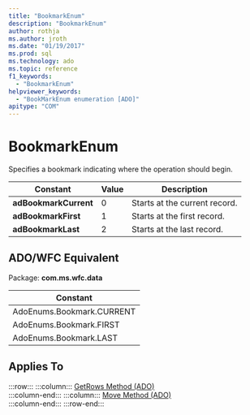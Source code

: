 ```yaml
---
title: "BookmarkEnum"
description: "BookmarkEnum"
author: rothja
ms.author: jroth
ms.date: "01/19/2017"
ms.prod: sql
ms.technology: ado
ms.topic: reference
f1_keywords:
  - "BookmarkEnum"
helpviewer_keywords:
  - "BookMarkEnum enumeration [ADO]"
apitype: "COM"
---
```

# BookmarkEnum
Specifies a bookmark indicating where the operation should begin.  
  
|Constant|Value|Description|  
|--------------|-----------|-----------------|  
|**adBookmarkCurrent**|0|Starts at the current record.|  
|**adBookmarkFirst**|1|Starts at the first record.|  
|**adBookmarkLast**|2|Starts at the last record.|  
  
## ADO/WFC Equivalent  
 Package: **com.ms.wfc.data**  
  
|Constant|  
|--------------|  
|AdoEnums.Bookmark.CURRENT|  
|AdoEnums.Bookmark.FIRST|  
|AdoEnums.Bookmark.LAST|  
  
## Applies To  

:::row:::
    :::column:::
        [GetRows Method (ADO)](./getrows-method-ado.md)  
    :::column-end:::
    :::column:::
        [Move Method (ADO)](./move-method-ado.md)  
    :::column-end:::
:::row-end:::